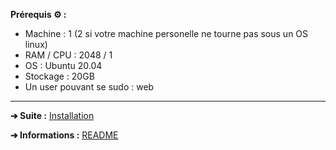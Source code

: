 **Prérequis ⚙️ :** 
- Machine : 1 (2 si votre machine personelle ne tourne pas sous un OS linux)
- RAM / CPU : 2048 / 1
- OS : Ubuntu 20.04
- Stockage : 20GB
- Un user pouvant se sudo : web

---

**➔ Suite :** [Installation](https://github.com/HyouKash/spacecrypto.me/blob/main/Documentation/Installation.md)

**➔ Informations :** [README](https://github.com/HyouKash/spacecrypto.me/blob/main/README.md)
